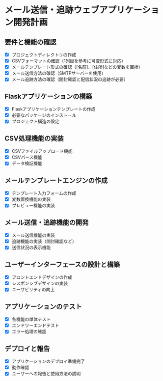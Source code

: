 # メール送信・追跡ウェブアプリケーション開発計画

## 要件と機能の確認
- [x] プロジェクトディレクトリの作成
- [x] CSVフォーマットの確認（1列目を参考に可変形式に対応）
- [x] メールテンプレート形式の確認（[名前]、[住所]などの変数を置換）
- [x] メール送信方法の確認（SMTPサーバーを使用）
- [x] メール追跡方法の確認（開封確認と配信状況の追跡が必要）

## Flaskアプリケーションの構築
- [x] Flaskアプリケーションテンプレートの作成
- [x] 必要なパッケージのインストール
- [x] プロジェクト構造の設定

## CSV処理機能の実装
- [x] CSVファイルアップロード機能
- [x] CSVパース機能
- [x] データ検証機能

## メールテンプレートエンジンの作成
- [x] テンプレート入力フォームの作成
- [x] 変数置換機能の実装
- [x] プレビュー機能の実装

## メール送信・追跡機能の開発
- [x] メール送信機能の実装
- [x] 追跡機能の実装（開封確認など）
- [x] 送信状況の表示機能

## ユーザーインターフェースの設計と構築
- [x] フロントエンドデザインの作成
- [x] レスポンシブデザインの実装
- [x] ユーザビリティの向上

## アプリケーションのテスト
- [x] 各機能の単体テスト
- [x] エンドツーエンドテスト
- [x] エラー処理の確認

## デプロイと報告
- [x] アプリケーションのデプロイ準備完了
- [x] 動作確認
- [x] ユーザーへの報告と使用方法の説明
